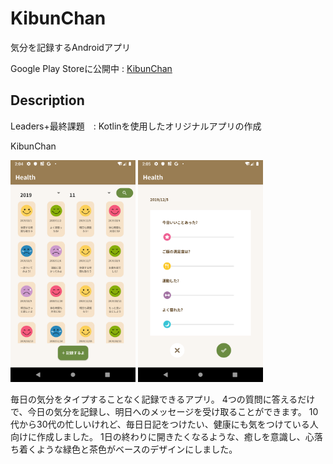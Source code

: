 # KibunChan

気分を記録するAndroidアプリ

Google Play Storeに公開中 : [KibunChan](https://play.google.com/store/apps/details?id=com.a_rin.health)

## Description

Leaders+最終課題　: Kotlinを使用したオリジナルアプリの作成

KibunChan

<img src="Main.png" width="200px"> <img src="Input.png" width="200px"> 

毎日の気分をタイプすることなく記録できるアプリ。
4つの質問に答えるだけで、今日の気分を記録し、明日へのメッセージを受け取ることができます。
10代から30代の忙しいけれど、毎日日記をつけたい、健康にも気をつけている人向けに作成しました。
1日の終わりに開きたくなるような、癒しを意識し、心落ち着くような緑色と茶色がベースのデザインにしました。
